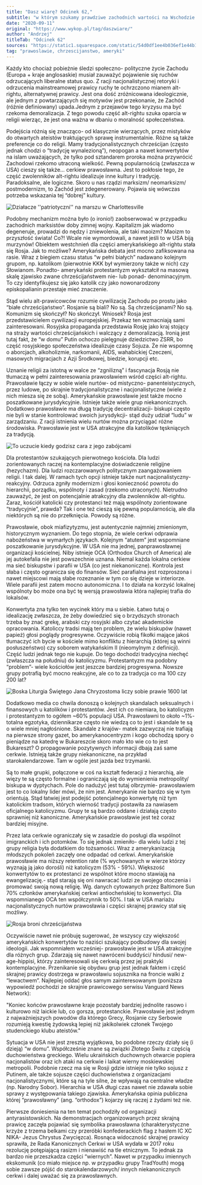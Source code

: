 ```yaml
---
title: "Dasz wiarę? Odcinek 62,"
subtitle: "w którym szukamy prawdziwe zachodnich wartości na Wschodzie."
date: "2020-09-11"
original: "https://www.wykop.pl/tag/daszwiare/"
author: "Andrzej"
titleTab: "Odcinek 62"
sources: "https://static1.squarespace.com/static/54d0df1ee4b036ef1e44b144/t/5d40a034c1dd0200013aee6b/1564516409084/Wheel17_Ch5_Leonova.pdf||Wheel Magazine: Orthodox and White?   https://ocl.org/orthodoxys-extremist-appeal/||Orthodox Christian Laity: Orthodoxy's Extremist Appeal   https://berkleycenter.georgetown.edu/responses/american-conversions-to-russian-orthodoxy-amid-the-global-culture-wars||Berkley Center: American Conversions to Russian Orthodoxy Amid the Global Culture Wars   https://www.splcenter.org/fighting-hate/intelligence-report/2014/east-eden||Souther Poverty Law Center: East of Eden   https://www.forbes.com/sites/paulcoyer/2015/05/21/unholy-alliance-vladimir-putin-and-the-russian-orthodox-church/#4010186027d5||Forbes: (Un)Holy Alliance: Vladimir Putin, The Russian Orthodox Church And Russian Exceptionalism"
tag: "prawoslawie, chrzescijanstwo, ameryki"
---
```


Każdy kto chociaż pobieżnie śledzi społeczno- polityczne życie Zachodu (Europa + kraje anglosaskie) musiał zauważyć pojawienie się ruchów odrzucających liberalne status quo. Z racji nacjonalistycznej retoryki i odrzucenia mainstreamowej prawicy ruchy te ochrzczono mianem alt-rightu, alternatywnej prawicy. Jest ona dość zróżnicowana ideologicznie, ale jednym z powtarzających się motywów jest przekonanie, że Zachód (różnie definiowany) upada.Jednym z przejawów tego kryzysu ma być rzekoma demoralizacja. Z tego powodu część alt-rightu szuka oparcia w religii wierząc, że jest ona ważna w dbaniu o moralność społeczeństwa.

Podejścia różnią się znacząco- od klasycznie wierzących, przez mistyków do otwartych ateistów traktujących sprawę instrumentalnie. Różne są także preferencje co do religii. Mamy tradycjonalistycznych chrześcijan (często jednak chodzi o “tradycję wynalezioną”), neopogan a nawet konwertytów na islam uważających, że tylko pod sztandarem proroka można przywrócić Zachodowi rzekomo utraconą wielkość. Pewną popularnością (zwłaszcza w USA) cieszy się także… cerkiew prawosławna. Jest to pokłosie tego, że część zwolenników alt-rightu idealizuje inne kultury i tradycję. Paradoksalne, ale logiczne. Skoro u nas rządzi marksizm/ neomarksizm/ postmodernizm, to Zachód jest zdegenerowany. Pojawia się wówczas potrzeba wskazania tej “dobrej” kultury.

![Działacze ''patriotyczni'' na marszu w Charlottesville](../images/odc62/uniteRight.jpg "Działacze ''patriotyczni'' na marszu w Charlottesville.")

Podobny mechanizm można było (o ironio!) zaobserwować w przypadku zachodnich marksistów doby zimnej wojny. Kapitalizm jak wiadomo degeneruje, prowadzi do nędzy i zniewolenia, ale taki maoizm? Maoizm to przyszłość świata! Co?! Wcale nie wymordowali, a nawet jeśli to w USA biją murzynów! Obiektem westchnień dla części amerykańskiego alt-rightu stała się Rosja. Jak to możliwe? Amerykańska debata jest mocno zafiksowana na rasie. Wraz z biegiem czasu status “w pełni białych” nadawano kolejnym grupom, np. katolikom (pierwotnie KKK był wymierzony także w nich) czy Słowianom. Ponadto- amerykański protestantyzm wykształcił na masową skalę zjawisko zwane chrześcijaństwem nie- lub ponad- denominacyjnym. To czy identyfikujesz się jako katolik czy jako nowonarodzony episkopalianin przestaje mieć znaczenie. 

Stąd wielu alt-prawicowców rozumie cywilizację Zachodu po prostu jako “białe chrześcijaństwo”. Rosjanie są biali? No są. Są chrześcijanami? No są. Komunizm się skończył? No skończył. Wniosek? Rosja jest przedstawicielem cywilizacji europejskiej. Przekaz ten wzmacniają sami zainteresowani. Rosyjska propaganda przedstawia Rosję jako kraj stojący na straży wartości chrześcijańskich i walczący z demoralizacją. Ironią jest tutaj fakt, że “w domu” Putin ochoczo pielęgnuje dziedzictwo ZSRR, bo część rosyjskiego społeczeństwa idealizuje czasy Sojuza. Że nie wspomnę o aborcjach, alkoholizmie, narkomanii, AIDS, wahabickiej Czeczeni, masowych migracjach z Azji Środkowej, biedzie, korupcji etc.

Uznanie religii za istotną w walce ze “zgnilizną” i fascynacja Rosją nie tłumaczą w pełni zainteresowania prawosławiem wśród części alt-rightu. Prawosławie łączy w sobie wiele nurtów- od mistyczno- panenteistycznych, przez ludowe, po skrajnie tradycjonalistyczne i nacjonalistyczne (wiele z nich miesza się ze sobą). Amerykańskie prawosławie jest także mocno poszatkowane jurysdykcyjnie. Istnieje także wiele grup niekanonicznych. Dodatkowo prawosławie ma długą tradycję decentralizacji- biskupi często nie byli w stanie kontrolować swoich jurysdykcji- stąd duży udział “ludu” w zarządzaniu. Z racji istnienia wielu nurtów można przyciągać różne środowiska. Prawosławie jest w USA atrakcyjne dla katolików tęskniących za tradycją. 

![To uczucie kiedy godzisz cara z jego zabójcami](../images/odc62/vladimirPutin.jpg "To uczucie kiedy godzisz cara z jego zabójcami.")

Dla protestantów szukających pierwotnego kościoła. Dla ludzi zorientowanych raczej na kontemplacyjne doświadczenie religijne (hezychazm). Dla ludzi rozczarowanych politycznym zaangażowaniem religii. I tak dalej. W ramach tych opcji istnieje także nurt nacjonalistyczny- reakcyjny. Odrzuca zgniły modernizm i głosi konieczność powrotu do hierarchii, porządku, wspólnoty i zasad (rzekomo utraconych). Nietrudno zauważyć, że jest on potencjalnie atrakcyjny dla zwolenników alt-rightu. Zaraz, kościół katolicki czy protestanci też mają wspólnoty zorientowane “tradycyjnie”, prawda? Tak i one też cieszą się pewną popularnością, ale dla niektórych są nie do przełknięcia. Powody są różne.

Prawosławie, obok miafizytyzmu, jest autentycznie najmniej zmienionym, historycznym wyznaniem. Do tego stopnia, że wiele cerkwi odprawia nabożeństwa w wymarłych językach. Kolejnym “atutem” jest wspomniane poszatkowanie jurysdykcyjne. W USA nie ma jednej, panprawosławnej organizacji kościelnej. Niby istnieje OCA (Orthodox Church of America) ale jej autokefalia nie jest powszechnie uznana. Niemal każda lokalna cerkiew ma sieć biskupstw i parafii w USA (co jest niekanoniczne). Kontrola jest słaba i często ogranicza się do finansów. Sieć parafialna jest rozproszona i nawet miejscowi mają słabe rozeznanie w tym co się dzieje w interiorze. Wiele parafii jest zatem mocno autonomiczna. I to działa na korzyść lokalnej wspólnoty bo może ona być tę wersją prawosławia która najlepiej trafia do lokalsów.

Konwertyta zna tylko ten wycinek który ma u siebie. Łatwo tutaj o idealizację zwłaszcza, że żeby dowiedzieć się o brzydszych stronach trzeba by znać grekę, arabski czy rosyjski albo czytać akademickie opracowania. Katoliccy tradsi mają ten problem, że wielu biskupów (nawet papież) głosi poglądy progresywne. Oczywiście robią fikołki mające jakoś tłumaczyć ich bycie w kościele mimo konfliktu z hierarchią (której są winni posłuszeństwo) czy soborem watykańskim II (nieomylnym z definicji). Część ludzi jednak tego nie kupuje. Do tego dochodzi tradycyjna niechęć (zwłaszcza na południu) do katolicyzmu. Protestantyzm ma podobny “problem”- wiele kościołów jest jeszcze bardziej progresywna. Nowsze grupy potrafią być mocno reakcyjne, ale co to za tradycja co ma 100 czy 200 lat?

![Boska Liturgia Świętego Jana Chryzostoma liczy sobie prawie 1600 lat](../images/odc62/divineLiturgy.jpg "Boska Liturgia Świętego Jana Chryzostoma liczy sobie prawie 1600 lat.")

Dodatkowo media co chwila donoszą o kolejnych skandalach seksualnych i finansowych u katolików i protestantów. Jest ich co niemiara, bo katolicyzm i protestantyzm to ogółem ~60% populacji USA. Prawosławni to około ~1%- totalna egzotyka, dziennikarze często nie wiedzą co to jest i skandale te są o wiele mniej nagłośnione. Skandale z krajów- matek zazwyczaj nie trafiają na pierwsze strony gazet, bo amerykanocentryzm i kogo obchodzą spory o pieniądze na katedrę w Bukareszcie skoro mało kto wie co to jest Bukareszt? O propagowanie pozytywnych informacji dbają zaś same cerkwie. Istnieją także grupy niekanoniczne, na przykład starokalendarzowe. Tam w ogóle jest jazda bez trzymanki.

Są to małe grupki, połączone w coś na kształt federacji z hierarchią, ale więzy te są często formalne i ograniczają się do wymienienia metropolity/ biskupa w dyptychach. Pole do nadużyć jest tutaj olbrzymie- prawosławiem jest to co lokalny lider mówi, że nim jest. Amerykanie nie bardzo się w tym orientują. Stąd łatwiej jest podejść potencjalnego konwertytę niż tym katolickim tradsom, których wierność tradycji postawiła za nawiasem oficjalnego katolicyzmu. Grupy te są bardzo oddane i działają często sprawniej niż kanoniczne. Amerykańskie prawosławie jest też coraz bardziej misyjne.

Przez lata cerkwie ograniczały się w zasadzie do posługi dla wspólnot imigranckich i ich potomków. To się jednak zmieniło- dla wielu ludzi z tej grupy religia była dodatkiem do tożsamości. Wraz z amerykanizacją młodszych pokoleń zaczęły one odpadać od cerkwi. Amerykańskie prawosławie ma niższy retention rate (% wychowanych w wierze którzy wyznają ją jako dorośli) niż katolicyzm (53% - 59%). Większość konwertytów to ex protestanci ze wspólnot które mocno stawiają na ewangelizację.- stąd starają się oni nawracać ludzi ze swojego otoczenia i promować swoją nową religię. Wg. danych cytowanych przez Baltimore Sun 70% członków amerykańskiej cerkwi antiocheńskiej to konwertyci. Dla wspomnianego OCA ten współczynnik to 50%. I tak w USA mariażu nacjonalistycznych nurtów prawosławia i części skrajnej prawicy stał się możliwy.

![Rosja broni chrześcijaństwa](../images/odc62/christianBrothers.jpg "Rosja broni chrześcijaństwa.")

Oczywiście nawet nie próbuję sugerować, że wszyscy czy większość amerykańskich konwertytów to naziści szukający podbudowy dla swojej ideologii. Jak wspomniałem wcześniej- prawosławie jest w USA atrakcyjne dla różnych grup. Zdarzają się nawet nawróceni buddyści/ hindusi/ new-age-hippisi, którzy zainteresowali się cerkwią przez jej praktyki kontemplacyjne. Przenikanie się obydwu grup jest jednak faktem i część skrajnej prawicy dostrzega w prawosławiu sojusznika na froncie walki z “lewactwem”. Najlepiej oddać głos samym zainteresowanym (poniższa wypowiedź pochodzi ze skrajnie prawicowego serwisu Vanguard News Network):

"Koniec końców prawosławne kraje pozostały bardziej jednolite rasowo i kulturowo niż laickie lub, co gorsza, protestanckie. Prawosławie jest jednym z najważniejszych powodów dla którego Grecy, Rosjanie czy Serbowie rozumieją kwestię żydowską lepiej niż jakikolwiek członek Twojego studenckiego klubu ateistów."

Sytuacja w USA nie jest zresztą wyjątkowa, bo podobne rzeczy działy się (i dzieją) “w domu”. Współcześnie znane są związki Złotego Świtu z częścią duchowieństwa greckiego. Wielu ukraińskich duchownych otwarcie popiera nacjonalistów oraz ich ataki na cerkwie i laikat wierny moskiewskiej metropolii. Podobnie rzecz ma się w Rosji gdzie istnieje nie tylko sojusz z Putinem, ale także sojusze części duchowieństwa z organizacjami nacjonalistycznymi, które są na tyle silne, że wpływają na centralne władze (np. Narodny Sobor). Hierarchia w USA długi czas nawet nie zdawała sobie sprawy z występowania takiego zjawiska. Amerykańska opinia publiczna której “prawosławny” (ang. “orthodox”) kojarzy się raczej z żydami też nie. 

Pierwsze doniesienia na ten temat pochodziły od organizacji antyrasistowskich. Na demonstracjach organizowanych przez skrajną prawicę zaczęła pojawiać się symbolika prawosławna (charakterystyczne krzyże z trzema belkami czy przeróbki konfederackich flag z hasłem IC XC NIKA- Jezus Chrystus Zwycięzca). Rosnąca widoczność skrajnej prawicy sprawiła, że Rada Kanonicznych Cerkwi w USA wydała w 2017 roku rezolucję potępiającą rasizm i nienawiść na tle etnicznym. To jednak za bardzo nie przeszkadza części “wiernych”. Nawet w przypadku imiennych ekskomunik (co miało miejsce np. w przypadku grupy TradYouth) mogą sobie zawsze pójść do starokalendarzowych/ innych niekanonicznych cerkwi i dalej uważać się za prawosławnych.
